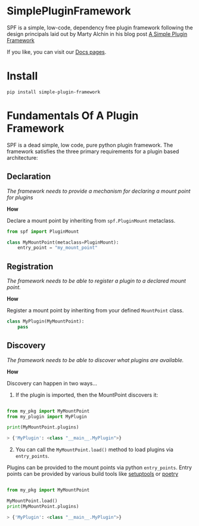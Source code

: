 # SimplePluginFramework
SPF is a simple, low-code, dependency free plugin framework following the design principals laid out by Marty Alchin in his blog post [A Simple Plugin Framework](https://web.archive.org/web/20190415035530/http://martyalchin.com/2008/jan/10/simple-plugin-framework/)

If you like, you can visit our [Docs pages](https://iviyg0t.github.io/SimplePluginFramework/).


# Install

`pip install simple-plugin-framework`


# Fundamentals Of A Plugin Framework

SPF is a dead simple, low code, pure python plugin framework.  The framework satisfies the three primary requirements for a plugin based architecture:

## Declaration

*The framework needs to provide a mechanism for declaring a mount point for plugins*

**How**

Declare a mount point by inheriting from `spf.PluginMount` metaclass.

```python
from spf import PluginMount

class MyMountPoint(metaclass=PluginMount):
    entry_point = "my_mount_point"
```

## Registration

*The framework needs to be able to register a plugin to a declared mount point.*

**How**

Register a mount point by inheriting from your defined `MountPoint` class.

```python
class MyPlugin(MyMountPoint):
    pass
```

## Discovery

*The framework needs to be able to discover what plugins are available.*

**How**

Discovery can happen in two ways...

1. If the plugin is imported, then the MountPoint discovers it:

```python

from my_pkg import MyMountPoint
from my_plugin import MyPlugin

print(MyMountPoint.plugins)

> {'MyPlugin': <class "__main__.MyPlugin">}
```
2. You can call the `MyMountPoint.load()` method to load plugins via `entry_points`.

Plugins can be provided to the mount points via python `entry_points`.  Entry points can be provided by various build tools like [setuptools](https://setuptools.pypa.io/en/latest/userguide/entry_point.html#entry-points-for-plugins) or [poetry](https://python-poetry.org/docs/plugins#plugin-package)

```python

from my_pkg import MyMountPoint

MyMountPoint.load()
print(MyMountPoint.plugins)

> {'MyPlugin': <class "__main__.MyPlugin">}
```


